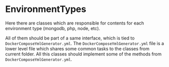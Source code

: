# EnvironmentTypes

Here there are classes which are responsible for contents for each environment type (mongodb, php, node, etc).

All of them should be part of a same interface, which is tied to `DockerComposeYmlGenerator.yml`. The `DockerComposeYmlGenerator.yml` file is a lower level file which shares some common tasks to the classes from current folder. All this classes should implement some of the methods from `DockerComposeYmlGenerator.yml`.
